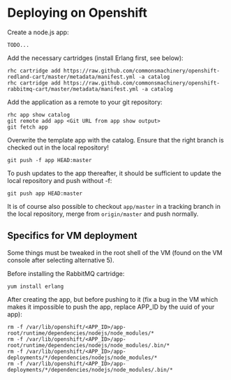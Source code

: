 
Deploying on Openshift
======================

Create a node.js app:

    TODO...

Add the necessary cartridges (install Erlang first, see below):

    rhc cartridge add https://raw.github.com/commonsmachinery/openshift-redland-cart/master/metadata/manifest.yml -a catalog
    rhc cartridge add https://raw.github.com/commonsmachinery/openshift-rabbitmq-cart/master/metadata/manifest.yml -a catalog


Add the application as a remote to your git repository:

    rhc app show catalog
    git remote add app <Git URL from app show output>
    git fetch app

Overwrite the template app with the catalog.  Ensure that the right
branch is checked out in the local repository!

    git push -f app HEAD:master

To push updates to the app thereafter, it should be sufficient to
update the local repository and push without -f:

    git push app HEAD:master

It is of course also possible to checkout `app/master` in a tracking
branch in the local repository, merge from `origin/master` and push
normally.


Specifics for VM deployment
---------------------------

Some things must be tweaked in the root shell of the VM (found on the
VM console after selecting alternative 5).

Before installing the RabbitMQ cartridge: 

    yum install erlang

After creating the app, but before pushing to it (fix a bug in the VM
which makes it impossible to push the app, replace APP_ID by the uuid
of your app):

    rm -f /var/lib/openshift/<APP_ID>/app-root/runtime/dependencies/nodejs/node_modules/*
    rm -f /var/lib/openshift/<APP_ID>/app-root/runtime/dependencies/nodejs/node_modules/.bin/*
    rm -f /var/lib/openshift/<APP_ID>/app-deployments/*/dependencies/nodejs/node_modules/*
    rm -f /var/lib/openshift/<APP_ID>/app-deployments/*/dependencies/nodejs/node_modules/.bin/*
